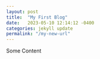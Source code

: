 ```yaml
---
layout: post
title:  "My First Blog"
date:   2023-05-10 12:14:12 -0400
categories: jekyll update
permalink: "/my-new-url"
---
```


Some Content